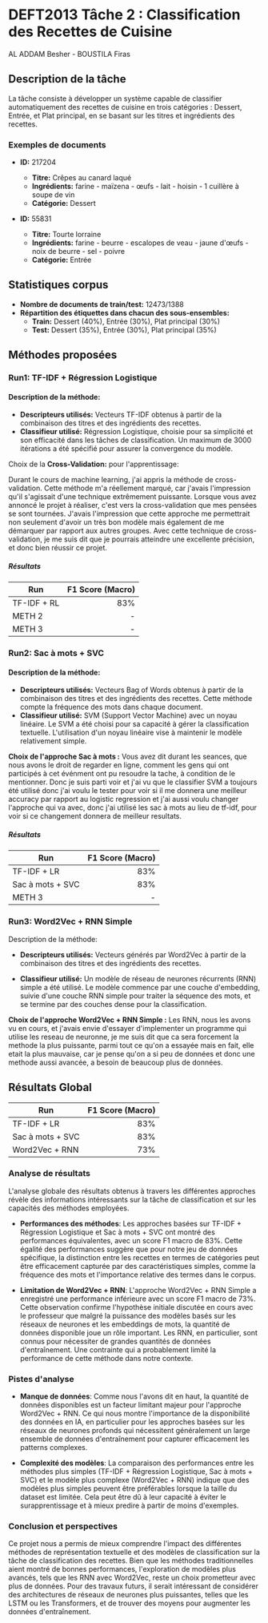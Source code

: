 # DEFT2013 Tâche 2 : Classification des Recettes de Cuisine

AL ADDAM Besher - BOUSTILA Firas

## Description de la tâche

La tâche consiste à développer un système capable de classifier automatiquement des recettes de cuisine en trois catégories : Dessert, Entrée, et Plat principal, en se basant sur les titres et ingrédients des recettes.

### Exemples de documents

- **ID:** 217204

  - **Titre:** Crêpes au canard laqué
  - **Ingrédients:** farine - maïzena - œufs - lait - hoisin - 1 cuillère à soupe de vin
  - **Catégorie:** Dessert

- **ID:** 55831
  - **Titre:** Tourte lorraine
  - **Ingrédients:** farine - beurre - escalopes de veau - jaune d'œufs - noix de beurre - sel - poivre
  - **Catégorie:** Entrée

## Statistiques corpus

- **Nombre de documents de train/test:** 12473/1388
- **Répartition des étiquettes dans chacun des sous-ensembles:**
  - **Train:** Dessert (40%), Entrée (30%), Plat principal (30%)
  - **Test:** Dessert (35%), Entrée (30%), Plat principal (35%)

## Méthodes proposées

### Run1: TF-IDF + Régression Logistique

#### Description de la méthode:

- **Descripteurs utilisés:** Vecteurs TF-IDF obtenus à partir de la combinaison des titres et des ingrédients des recettes.
- **Classifieur utilisé:** Régression Logistique, choisie pour sa simplicité et son efficacité dans les tâches de classification. Un maximum de 3000 itérations a été spécifié pour assurer la convergence du modèle.

Choix de la **Cross-Validation:** pour l'apprentissage:

Durant le cours de machine learning, j'ai appris la méthode de cross-validation. Cette méthode m'a réellement marqué, car j'avais l'impression qu'il s'agissait d'une technique extrêmement puissante. Lorsque vous avez annoncé le projet à réaliser, c'est vers la cross-validation que mes pensées se sont tournées. J'avais l'impression que cette approche me permettrait non seulement d'avoir un très bon modèle mais également de me démarquer par rapport aux autres groupes. Avec cette technique de cross-validation, je me suis dit que je pourrais atteindre une excellente précision, et donc bien réussir ce projet.

##### Résultats

| Run         | F1 Score (Macro) |
| ----------- | ---------------: |
| TF-IDF + RL |              83% |
| METH 2      |                - |
| METH 3      |                - |

### Run2: Sac à mots + SVC

#### Description de la méthode:

- **Descripteurs utilisés:** Vecteurs Bag of Words obtenus à partir de la combinaison des titres et des ingrédients des recettes. Cette méthode compte la fréquence des mots dans chaque document.
- **Classifieur utilisé:** SVM (Support Vector Machine) avec un noyau linéaire. Le SVM a été choisi pour sa capacité à gérer la classification textuelle. L'utilisation d'un noyau linéaire vise à maintenir le modèle relativement simple.

**Choix de l'approche Sac à mots :**
Vous avez dit durant les seances, que nous avons le droit de regarder en ligne, comment les gens qui ont participés à cet événment ont pu resoudre la tache, à condition de le mentionner. Donc je suis parti voir et j'ai vu que le classifier SVM a toujours été utilisé donc j'ai voulu le tester pour voir si il me donnera une meilleur accuracy par rapport au logistic regression et j'ai aussi voulu changer l'approche qui va avec, donc j'ai utilisé les sac à mots au lieu de tf-idf, pour voir si ce changement donnera de meilleur resultats.

##### Résultats

| Run              | F1 Score (Macro) |
| ---------------- | ---------------: |
| TF-IDF + LR      |              83% |
| Sac à mots + SVC |              83% |
| METH 3           |                - |

### Run3: Word2Vec + RNN Simple

Description de la méthode:

- **Descripteurs utilisés:** Vecteurs générés par Word2Vec à partir de la combinaison des titres et des ingrédients des recettes.

- **Classifieur utilisé:** Un modèle de réseau de neurones récurrents (RNN) simple a été utilisé. Le modèle commence par une couche d'embedding, suivie d'une couche RNN simple pour traiter la séquence des mots, et se termine par des couches dense pour la classification.

**Choix de l'approche Word2Vec + RNN Simple :**
Les RNN, nous les avons vu en cours, et j'avais envie d'essayer
d'implementer un programme qui utilise les reseau de neuronne,
je me suis dit que ca sera forcement la methode la plus puissante, parmi tout ce qu'on a essayée mais en fait, elle etait la plus mauvaise,
car je pense qu'on a si peu de données et donc une methode aussi avancée, a besoin de beaucoup plus de données.

## Résultats Global

| Run              | F1 Score (Macro) |
| ---------------- | ---------------: |
| TF-IDF + LR      |              83% |
| Sac à mots + SVC |              83% |
| Word2Vec + RNN   |              73% |

### Analyse de résultats

L'analyse globale des résultats obtenus à travers les différentes approches révèle des informations intéressants sur la tâche de classification et sur les capacités des méthodes employées.

- **Performances des méthodes**: Les approches basées sur TF-IDF + Régression Logistique et Sac à mots + SVC ont montré des performances équivalentes, avec un score F1 macro de 83%. Cette égalité des performances suggère que pour notre jeu de données spécifique, la distinction entre les recettes en termes de catégories peut être efficacement capturée par des caractéristiques simples, comme la fréquence des mots et l'importance relative des termes dans le corpus.

- **Limitation de Word2Vec + RNN**: L'approche Word2Vec + RNN Simple a enregistré une performance inférieure avec un score F1 macro de 73%. Cette observation confirme l'hypothèse initiale discutée en cours avec le professeur que malgré la puissance des modèles basés sur les réseaux de neurones et les embeddings de mots, la quantité de données disponible joue un rôle important. Les RNN, en particulier, sont connus pour nécessiter de grandes quantités de données d'entraînement. Une contrainte qui a probablement limité la performance de cette méthode dans notre contexte.

### Pistes d'analyse

- **Manque de données**: Comme nous l'avons dit en haut, la quantité de données disponibles est un facteur limitant majeur pour l'approche Word2Vec + RNN. Ce qui nous montre l'importance de la disponibilité des données en IA, en particulier pour les approches basées sur les réseaux de neurones profonds qui nécessitent généralement un large ensemble de données d'entraînement pour capturer efficacement les patterns complexes.

- **Complexité des modèles**: La comparaison des performances entre les méthodes plus simples (TF-IDF + Régression Logistique, Sac à mots + SVC) et le modèle plus complexe (Word2Vec + RNN) indique que des modèles plus simples peuvent être préférables lorsque la taille du dataset est limitée. Cela peut être dû à leur capacité à éviter le surapprentissage et à mieux predire à partir de moins d'exemples.

### Conclusion et perspectives

Ce projet nous a permis de mieux comprendre l'impact des différentes méthodes de représentation textuelle et des modèles de classification sur la tâche de classification des recettes. Bien que les méthodes traditionnelles aient montré de bonnes performances, l'exploration de modèles plus avancés, tels que les RNN avec Word2Vec, reste un choix prometteur avec plus de données. Pour des travaux futurs, il serait intéressant de considérer des architectures de réseaux de neurones plus puissantes, telles que les LSTM ou les Transformers, et de trouver des moyens pour augmenter les données d'entraînement.
